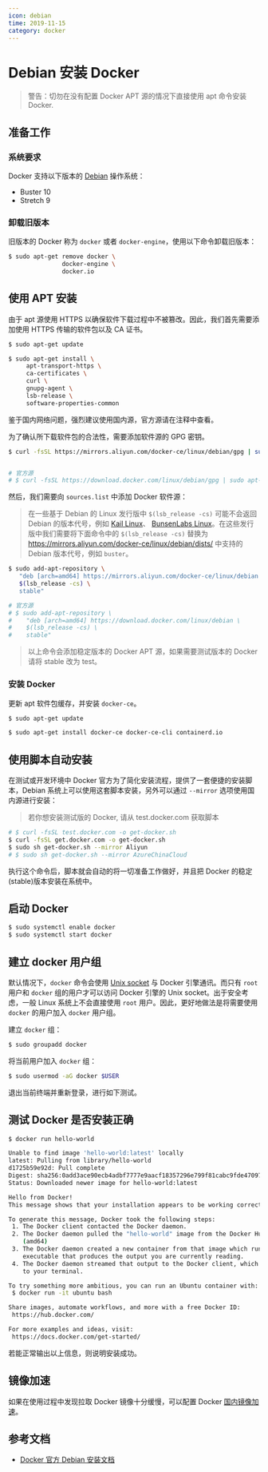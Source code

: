 ```yaml
---
icon: debian
time: 2019-11-15
category: docker
---
```

# Debian 安装 Docker

>警告：切勿在没有配置 Docker APT 源的情况下直接使用 apt 命令安装 Docker.

## 准备工作

### 系统要求

Docker 支持以下版本的 [Debian](https://www.debian.org/intro/about) 操作系统：

* Buster 10
* Stretch 9

### 卸载旧版本

旧版本的 Docker 称为 `docker` 或者 `docker-engine`，使用以下命令卸载旧版本：

```bash
$ sudo apt-get remove docker \
               docker-engine \
               docker.io
```

## 使用 APT 安装

由于 apt 源使用 HTTPS 以确保软件下载过程中不被篡改。因此，我们首先需要添加使用 HTTPS 传输的软件包以及 CA 证书。

```bash
$ sudo apt-get update

$ sudo apt-get install \
     apt-transport-https \
     ca-certificates \
     curl \
     gnupg-agent \
     lsb-release \
     software-properties-common
```

鉴于国内网络问题，强烈建议使用国内源，官方源请在注释中查看。

为了确认所下载软件包的合法性，需要添加软件源的 GPG 密钥。

```bash
$ curl -fsSL https://mirrors.aliyun.com/docker-ce/linux/debian/gpg | sudo apt-key add -


# 官方源
# $ curl -fsSL https://download.docker.com/linux/debian/gpg | sudo apt-key add -
```

然后，我们需要向 `sources.list` 中添加 Docker 软件源：

> 在一些基于 Debian 的 Linux 发行版中 `$(lsb_release -cs)` 可能不会返回 Debian 的版本代号，例如 [Kail Linux](https://www.kali.org/docs/policy/kali-linux-relationship-with-debian/)、 [BunsenLabs Linux](https://www.bunsenlabs.org/)。在这些发行版中我们需要将下面命令中的 `$(lsb_release -cs)` 替换为 https://mirrors.aliyun.com/docker-ce/linux/debian/dists/ 中支持的 Debian 版本代号，例如 `buster`。

```bash
$ sudo add-apt-repository \
   "deb [arch=amd64] https://mirrors.aliyun.com/docker-ce/linux/debian \
   $(lsb_release -cs) \
   stable"

# 官方源
# $ sudo add-apt-repository \
#    "deb [arch=amd64] https://download.docker.com/linux/debian \
#    $(lsb_release -cs) \
#    stable"
```

>以上命令会添加稳定版本的 Docker APT 源，如果需要测试版本的 Docker 请将 stable 改为 test。

### 安装 Docker

更新 apt 软件包缓存，并安装 `docker-ce`。

```bash
$ sudo apt-get update

$ sudo apt-get install docker-ce docker-ce-cli containerd.io
```

## 使用脚本自动安装

在测试或开发环境中 Docker 官方为了简化安装流程，提供了一套便捷的安装脚本，Debian 系统上可以使用这套脚本安装，另外可以通过 `--mirror` 选项使用国内源进行安装：

> 若你想安装测试版的 Docker, 请从 test.docker.com 获取脚本

```bash
# $ curl -fsSL test.docker.com -o get-docker.sh
$ curl -fsSL get.docker.com -o get-docker.sh
$ sudo sh get-docker.sh --mirror Aliyun
# $ sudo sh get-docker.sh --mirror AzureChinaCloud
```

执行这个命令后，脚本就会自动的将一切准备工作做好，并且把 Docker 的稳定(stable)版本安装在系统中。

## 启动 Docker

```bash
$ sudo systemctl enable docker
$ sudo systemctl start docker
```

## 建立 docker 用户组

默认情况下，`docker` 命令会使用 [Unix socket](https://en.wikipedia.org/wiki/Unix_domain_socket) 与 Docker 引擎通讯。而只有 `root` 用户和 `docker` 组的用户才可以访问 Docker 引擎的 Unix socket。出于安全考虑，一般 Linux 系统上不会直接使用 `root` 用户。因此，更好地做法是将需要使用 `docker` 的用户加入 `docker` 用户组。

建立 `docker` 组：

```bash
$ sudo groupadd docker
```

将当前用户加入 `docker` 组：

```bash
$ sudo usermod -aG docker $USER
```

退出当前终端并重新登录，进行如下测试。

## 测试 Docker 是否安装正确

```bash
$ docker run hello-world

Unable to find image 'hello-world:latest' locally
latest: Pulling from library/hello-world
d1725b59e92d: Pull complete
Digest: sha256:0add3ace90ecb4adbf7777e9aacf18357296e799f81cabc9fde470971e499788
Status: Downloaded newer image for hello-world:latest

Hello from Docker!
This message shows that your installation appears to be working correctly.

To generate this message, Docker took the following steps:
 1. The Docker client contacted the Docker daemon.
 2. The Docker daemon pulled the "hello-world" image from the Docker Hub.
    (amd64)
 3. The Docker daemon created a new container from that image which runs the
    executable that produces the output you are currently reading.
 4. The Docker daemon streamed that output to the Docker client, which sent it
    to your terminal.

To try something more ambitious, you can run an Ubuntu container with:
 $ docker run -it ubuntu bash

Share images, automate workflows, and more with a free Docker ID:
 https://hub.docker.com/

For more examples and ideas, visit:
 https://docs.docker.com/get-started/
```

若能正常输出以上信息，则说明安装成功。

## 镜像加速

如果在使用过程中发现拉取 Docker 镜像十分缓慢，可以配置 Docker [国内镜像加速](mirror.md)。

## 参考文档

* [Docker 官方 Debian 安装文档](https://docs.docker.com/install/linux/docker-ce/debian/)
